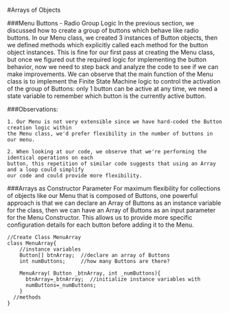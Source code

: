 #Arrays of Objects

###Menu Buttons - Radio Group Logic
In the previous section, we discussed how to create a group of buttons which behave like radio buttons.  In our Menu class, we created 3 instances of Button objects, then we defined methods which explicitly called each method for the button object instances.  This is fine for our first pass at creating the Menu class, but once we figured out the required logic for implementing the button behavior, now we need to step back and analyze the code to see if we can make improvements. We can observe that the main function of the Menu class is to implement the Finite State Machine logic to control the activation of the group of Buttons: only 1 button can be active at any time, we need a state variable to remember which button is the currently active button.  

###Observations:

    1. Our Menu is not very extensible since we have hard-coded the Button creation logic within 
    the Menu class, we'd prefer flexibility in the number of buttons in our menu.
    
    2. When looking at our code, we observe that we're performing the identical operations on each
    button, this repetition of similar code suggests that using an Array and a loop could simplify
    our code and could provide more flexibility.
    
###Arrays as Constructor Parameter
For maximum flexibility for collections of objects like our Menu that is composed of Buttons, one powerful approach is that we can declare an Array of Buttons as an instance variable for the class, then we can have an Array of Buttons as an input parameter for the Menu Constructor.  This allows us to provide more specific configuration details for each button before adding it to the Menu.

```
//Create Class MenuArray 
class MenuArray{
    //instance variables
    Button[] btnArray;  //declare an array of Buttons
    int numButtons;     //how many Buttons are there?
    
    MenuArray( Button _btnArray, int _numButtons){
      btnArray=_btnArray;  //initialize instance variables with 
      numButtons=_numButtons;
    }
  //methods 
}
```